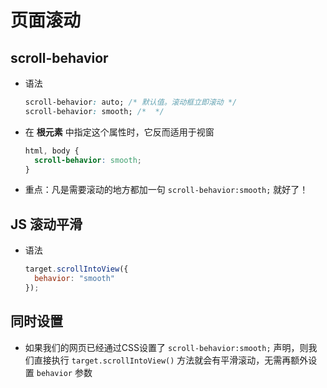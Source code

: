 # 页面滚动

## scroll-behavior

  - 语法

    ```css
    scroll-behavior: auto; /* 默认值。滚动框立即滚动 */
    scroll-behavior: smooth; /*  */
    ```

  - 在 **根元素** 中指定这个属性时，它反而适用于视窗

    ```css
    html, body {
      scroll-behavior: smooth;
    }
    ```

  - 重点：凡是需要滚动的地方都加一句 `scroll-behavior:smooth;` 就好了！

## JS 滚动平滑

  - 语法

    ```javascript
    target.scrollIntoView({
      behavior: "smooth"
    });
    ```

## 同时设置

  - 如果我们的网页已经通过CSS设置了 `scroll-behavior:smooth;` 声明，则我们直接执行 `target.scrollIntoView()` 方法就会有平滑滚动，无需再额外设置 `behavior` 参数
